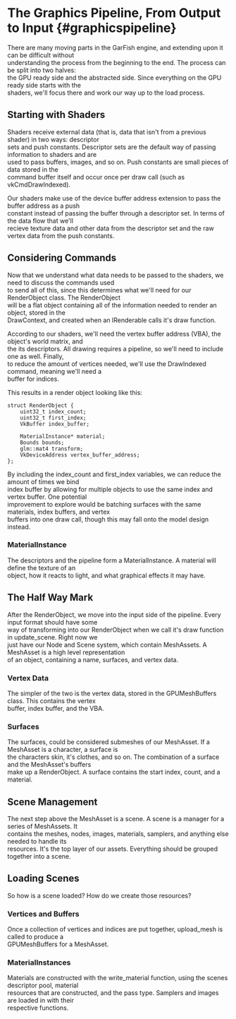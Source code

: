 # The Graphics Pipeline, From Output to Input {#graphicspipeline}

There are many moving parts in the GarFish engine, and extending upon it can be difficult without  
understanding the process from the beginning to the end. The process can be split into two halves:  
the GPU ready side and the abstracted side. Since everything on the GPU ready side starts with the  
shaders, we'll focus there and work our way up to the load process.  

## Starting with Shaders

Shaders receive external data (that is, data that isn't from a previous shader) in two ways: descriptor  
sets and push constants. Descriptor sets are the default way of passing information to shaders and are  
used to pass buffers, images, and so on. Push constants are small pieces of data stored in the  
command buffer itself and occur once per draw call (such as vkCmdDrawIndexed).  

Our shaders make use of the device buffer address extension to pass the buffer address as a push  
constant instead of passing the buffer through a descriptor set. In terms of the data flow that we'll  
recieve texture data and other data from the descriptor set and the raw vertex data from the push constants.  

## Considering Commands

Now that we understand what data needs to be passed to the shaders, we need to discuss the commands used  
to send all of this, since this determines what we'll need for our RenderObject class. The RenderObject  
will be a flat object containing all of the information needed to render an object, stored in the  
DrawContext, and created when an IRenderable calls it's draw function.  

According to our shaders, we'll need the vertex buffer address (VBA), the object's world matrix, and  
the its descriptors. All drawing requires a pipeline, so we'll need to include one as well. Finally,  
to reduce the amount of vertices needed, we'll use the DrawIndexed command, meaning we'll need a  
buffer for indices.  

This results in a render object looking like this:
~~~~~{.c++}
struct RenderObject {
    uint32_t index_count;
    uint32_t first_index;
    VkBuffer index_buffer;

    MaterialInstance* material;
    Bounds bounds;
    glm::mat4 transform;
    VkDeviceAddress vertex_buffer_address;
};
~~~~~

By including the index_count and first_index variables, we can reduce the amount of times we bind  
index buffer by allowing for multiple objects to use the same index and vertex buffer. One potential  
improvement to explore would be batching surfaces with the same materials, index buffers, and vertex  
buffers into one draw call, though this may fall onto the model design instead.  

### MaterialInstance

The descriptors and the pipeline form a MaterialInstance. A material will define the texture of an  
object, how it reacts to light, and what graphical effects it may have.  

## The Half Way Mark

After the RenderObject, we move into the input side of the pipeline. Every input format should have some  
way of transforming into our RenderObject when we call it's draw function in update_scene. Right now we  
just have our Node and Scene system, which contain MeshAssets. A MeshAsset is a high level representation  
of an object, containing a name, surfaces, and vertex data.  

### Vertex Data
The simpler of the two is the vertex data, stored in the GPUMeshBuffers class. This contains the vertex  
buffer, index buffer, and the VBA.  

### Surfaces
The surfaces, could be considered submeshes of our MeshAsset. If a MeshAsset is a character, a surface is  
the characters skin, it's clothes, and so on. The combination of a surface and the MeshAsset's buffers  
make up a RenderObject. A surface contains the start index, count, and a material.  

## Scene Management
The next step above the MeshAsset is a scene. A scene is a manager for a series of MeshAssets. It  
contains the meshes, nodes, images, materials, samplers, and anything else needed to handle its  
resources. It's the top layer of our assets. Everything should be grouped together into a scene.  

## Loading Scenes
So how is a scene loaded? How do we create those resources?  

### Vertices and Buffers
Once a collection of vertices and indices are put together, upload_mesh is called to produce a  
GPUMeshBuffers for a MeshAsset.

### MaterialInstances
Materials are constructed with the write_material function, using the scenes descriptor pool, material  
resources that are constructed, and the pass type. Samplers and images are loaded in with their  
respective functions.